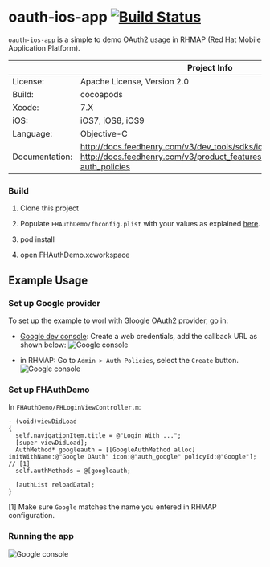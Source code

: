# oauth-ios-app [![Build Status](https://travis-ci.org/feedhenry-templates/oauth-ios-app.png)](https://travis-ci.org/feedhenry-templates/oauth-ios-app)

```oauth-ios-app``` is a simple to demo OAuth2 usage in RHMAP (Red Hat Mobile Application Platform).

|                 | Project Info  |
| --------------- | ------------- |
| License:        | Apache License, Version 2.0  |
| Build:          | cocoapods  |
| Xcode:  | 7.X|
| iOS:  | iOS7, iOS8, iOS9|
| Language:  | Objective-C|
| Documentation:  | http://docs.feedhenry.com/v3/dev_tools/sdks/ios.html, http://docs.feedhenry.com/v3/product_features/admin.html#admin-auth_policies|

### Build

1. Clone this project

2. Populate ```FHAuthDemo/fhconfig.plist``` with your values as explained [here](http://docs.feedhenry.com/v3/dev_tools/sdks/ios.html#ios-configure).
3. pod install

4. open FHAuthDemo.xcworkspace

## Example Usage

### Set up Google provider
To set up the example to worl with Gloogle OAuth2 provider, go in:

* [Google dev console](https://console.developers.google.com/):
Create a web credentials, add the callback URL as shown below:
![Google console](screenshots/google_oauth2_config.png)

* in RHMAP:
Go to ```Admin > Auth Policies```, select the ```Create``` button.
![Google console](screenshots/rhmap_oauth2_config.png)

### Set up FHAuthDemo

In ```FHAuthDemo/FHLoginViewController.m```:

```
- (void)viewDidLoad
{
  self.navigationItem.title = @"Login With ...";
  [super viewDidLoad];
  AuthMethod* googleauth = [[GoogleAuthMethod alloc] initWithName:@"Google OAuth" icon:@"auth_google" policyId:@"Google"]; // [1]
  self.authMethods = @[googleauth;
    
  [authList reloadData];
}
```

[1] Make sure ```Google``` matches the name you entered in RHMAP configuration.

### Running the app

![Google console](screenshots/oauth_app.png)
